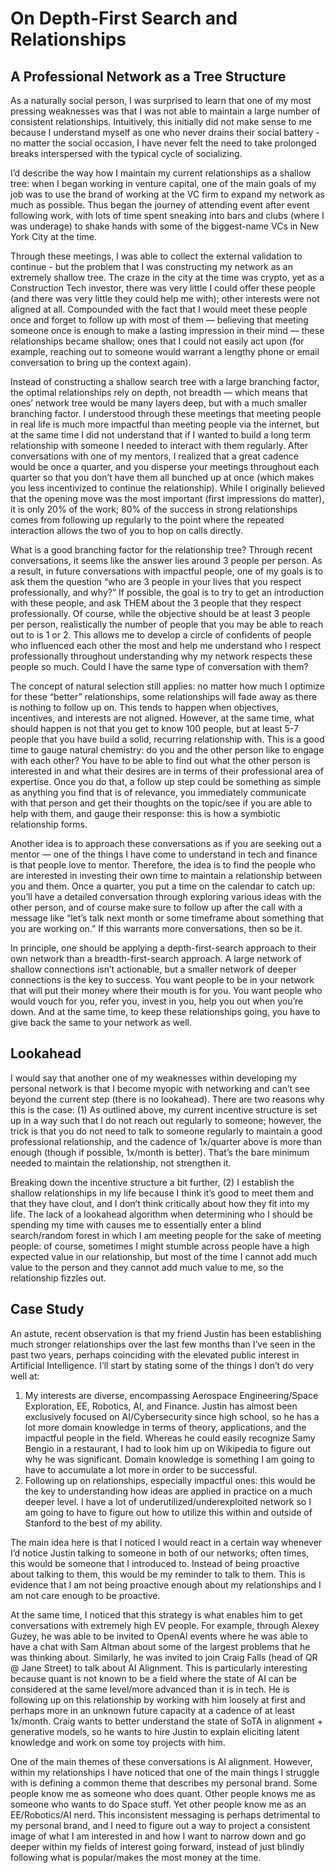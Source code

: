 # On Depth-First Search and Relationships

## A Professional Network as a Tree Structure

As a naturally social person, I was surprised to learn that one of my most pressing weaknesses was that I was not able to maintain a large number of consistent relationships. Intuitively, this initially did not make sense to me because I understand myself as one who never drains their social battery - no matter the social occasion, I have never felt the need to take prolonged breaks interspersed with the typical cycle of socializing.

I’d describe the way how I maintain my current relationships as a shallow tree: when I began working in venture capital, one of the main goals of my job was to use the brand of working at the VC firm to expand my network as much as possible. Thus began the journey of attending event after event following work, with lots of time spent sneaking into bars and clubs (where I was underage) to shake hands with some of the biggest-name VCs in New York City at the time.

Through these meetings, I was able to collect the external validation to continue - but the problem that I was constructing my network as an extremely shallow tree. The craze in the city at the time was crypto, yet as a Construction Tech investor, there was very little I could offer these people (and there was very little they could help me with); other interests were not aligned at all. Compounded with the fact that I would meet these people once and forget to follow up with most of them — believing that meeting someone once is enough to make a lasting impression in their mind — these relationships became shallow; ones that I could not easily act upon (for example, reaching out to someone would warrant a lengthy phone or email conversation to bring up the context again).

Instead of constructing a shallow search tree with a large branching factor, the optimal relationships rely on depth, not breadth — which means that ones’ network tree would be many layers deep, but with a much smaller branching factor. I understood through these meetings that meeting people in real life is much more impactful than meeting people via the internet, but at the same time I did not understand that if I wanted to build a long term relationship with someone I needed to interact with them regularly. After conversations with one of my mentors, I realized that a great cadence would be once a quarter, and you disperse your meetings throughout each quarter so that you don’t have them all bunched up at once (which makes you less incentivized to continue the relationship). While I originally believed that the opening move was the most important (first impressions do matter), it is only 20% of the work; 80% of the success in strong relationships comes from following up regularly to the point where the repeated interaction allows the two of you to hop on calls directly.

What is a good branching factor for the relationship tree? Through recent conversations, it seems like the answer lies around 3 people per person. As a result, in future conversations with impactful people, one of my goals is to ask them the question “who are 3 people in your lives that you respect professionally, and why?” If possible, the goal is to try to get an introduction with these people, and ask THEM about the 3 people that they respect professionally. Of course, while the objective should be at least 3 people per person, realistically the number of people that you may be able to reach out to is 1 or 2. This allows me to develop a circle of confidents of people who influenced each other the most and help me understand who I respect professionally throughout understanding why my network respects these people so much. Could I have the same type of conversation with them?

The concept of natural selection still applies: no matter how much I optimize for these “better” relationships, some relationships will fade away as there is nothing to follow up on. This tends to happen when objectives, incentives, and interests are not aligned. However, at the same time, what should happen is not that you get to know 100 people, but at least 5-7 people that you have build a solid, recurring relationship with. This is a good time to gauge natural chemistry: do you and the other person like to engage with each other? You have to be able to find out what the other person is interested in and what their desires are in terms of their professional area of expertise. Once you do that, a follow up step could be something as simple as anything you find that is of relevance, you immediately communicate with that person and get their thoughts on the topic/see if you are able to help with them, and gauge their response: this is how a symbiotic relationship forms.

Another idea is to approach these conversations as if you are seeking out a mentor — one of the things I have come to understand in tech and finance is that people love to mentor. Therefore, the idea is to find the people who are interested in investing their own time to maintain a relationship between you and them. Once a quarter, you put a time on the calendar to catch up: you’ll have a detailed conversation through exploring various ideas with the other person, and of course make sure to follow up after the call with a message like “let’s talk next month or some timeframe about something that you are working on.” If this warrants more conversations, then so be it.

In principle, one should be applying a depth-first-search approach to their own network than a breadth-first-search approach. A large network of shallow connections isn’t actionable, but a smaller network of deeper connections is the key to success. You want people to be in your network that will put their money where their mouth is for you. You want people who would vouch for you, refer you, invest in you, help you out when you’re down. And at the same time, to keep these relationships going, you have to give back the same to your network as well.

## Lookahead

I would say that another one of my weaknesses within developing my personal network is that I become myopic with networking and can’t see beyond the current step (there is no lookahead). There are two reasons why this is the case: (1) As outlined above, my current incentive structure is set up in a way such that I do not reach out regularly to someone; however, the trick is that you do not need to talk to someone regularly to maintain a good professional relationship, and the cadence of 1x/quarter above is more than enough (though if possible, 1x/month is better). That’s the bare minimum needed to maintain the relationship, not strengthen it.

Breaking down the incentive structure a bit further, (2) I establish the shallow relationships in my life because I think it’s good to meet them and that they have clout, and I don’t think critically about how they fit into my life. The lack of a lookahead algorithm when determining who I should be spending my time with causes me to essentially enter a blind search/random forest in which I am meeting people for the sake of meeting people: of course, sometimes I might stumble across people have a high expected value in our relationship, but most of the time I cannot add much value to the person and they cannot add much value to me, so the relationship fizzles out.

## Case Study

An astute, recent observation is that my friend Justin has been establishing much stronger relationships over the last few months than I’ve seen in the past two years, perhaps coinciding with the elevated public interest in Artificial Intelligence. I’ll start by stating some of the things I don’t do very well at:

1. My interests are diverse, encompassing Aerospace Engineering/Space Exploration, EE, Robotics, AI, and Finance. Justin has almost been exclusively focused on AI/Cybersecurity since high school, so he has a lot more domain knowledge in terms of theory, applications, and the impactful people in the field. Whereas he could easily recognize Samy Bengio in a restaurant, I had to look him up on Wikipedia to figure out why he was significant. Domain knowledge is something I am going to have to accumulate a lot more in order to be successful.
2. Following up on relationships, especially impactful ones: this would be the key to understanding how ideas are applied in practice on a much deeper level. I have a lot of underutilized/underexploited network so I am going to have to figure out how to utilize this within and outside of Stanford to the best of my ability.

The main idea here is that I noticed I would react in a certain way whenever I’d notice Justin talking to someone in both of our networks; often times, this would be someone that I introduced to. Instead of being proactive about talking to them, this would be my reminder to talk to them. This is evidence that I am not being proactive enough about my relationships and I am not care enough to be proactive.

At the same time, I noticed that this strategy is what enables him to get conversations with extremely high EV people. For example, through Alexey Guzey, he was able to be invited to OpenAI events where he was able to have a chat with Sam Altman about some of the largest problems that he was thinking about. Similarly, he was invited to join Craig Falls (head of QR @ Jane Street) to talk about AI Alignment. This is particularly interesting because quant is not known to be a field where the state of AI can be considered at the same level/more advanced than it is in tech. He is following up on this relationship by working with him loosely at first and perhaps more in an unknown future capacity at a cadence of at least 1x/month. Craig wants to better understand the state of SoTA in alignment + generative models, so he wants to hire Justin to explain eliciting latent knowledge and work on some toy projects with him.

One of the main themes of these conversations is AI alignment. However, within my relationships I have noticed that one of the main things I struggle with is defining a common theme that describes my personal brand. Some people know me as someone who does quant. Other people knows me as someone who wants to do Space stuff. Yet other people know me as an EE/Robotics/AI nerd. This inconsistent messaging is perhaps detrimental to my personal brand, and I need to figure out a way to project a consistent image of what I am interested in and how I want to narrow down and go deeper within my fields of interest going forward, instead of just blindly following what is popular/makes the most money at the time.